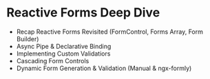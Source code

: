 # Reactive Forms Deep Dive

- Recap Reactive Forms Revisited (FormControl, Forms Array, Form Builder)
- Async Pipe & Declarative Binding
- Implementing Custom Validatiors
- Cascading Form Controls
- Dynamic Form Generation & Validation (Manual & ngx-formly)
